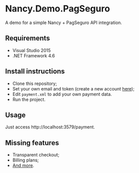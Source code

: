 Nancy.Demo.PagSeguro
===

A demo for a simple Nancy + PagSeguro API integration.

Requirements
---

- Visual Studio 2015
- .NET Framework 4.6

Install instructions
---

- Clone this repository;
- Set your own email and token (create a new account [here](https://pagseguro.uol.com.br/registration/registration.jhtml?tipo=cadastro&sandbox=&ep=13#!vendedor));
- Edit `payment.xml` to add your own payment data.
- Run the project.

Usage
---
Just access http://localhost:3579/payment.

Missing features
---

- Transparent checkout;
- Billing plans;
- [And more](https://pagseguro.uol.com.br/para_seu_negocio/venda_pela_internet.jhtml).
